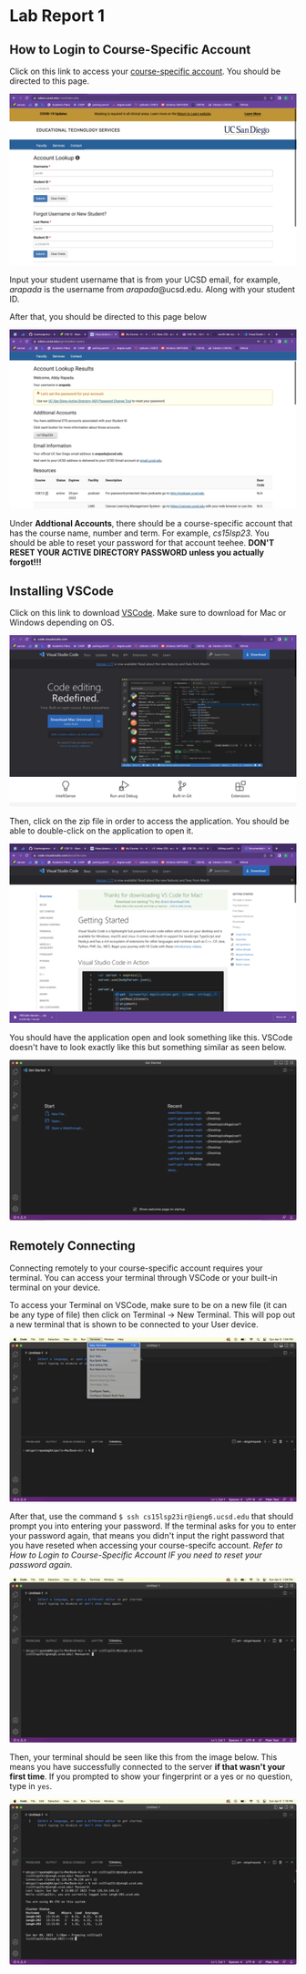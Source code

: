 # Lab Report 1
## How to Login to Course-Specific Account
Click on this link to access your [course-specific account](https://sdacs.ucsd.edu/~icc/index.php).
You should be directed to this page.

![Image](course-specific-account.png)

Input your student username that is from your UCSD email, for example, *arapada* is the username from *arapada*@ucsd.edu.
Along with your student ID.

After that, you should be directed to this page below

![Image](course-specific-account2.png)

Under **Addtional Accounts**, there should be a course-specific account that has the course name, number and term. For example, *cs15lsp23*.
You should be able to reset your password for that account teehee. **DON'T RESET YOUR ACTIVE DIRECTORY PASSWORD unless you actually forgot!!!**

## Installing VSCode
Click on this link to download [VSCode](https://code.visualstudio.com/). Make sure to download for Mac or Windows depending on OS. 

![Image](vscode1.png)

Then, click on the zip file in order to access the application. You should be able to double-click on the application to open it.

![Image](vscode2.png)

You should have the application open and look something like this. VSCode doesn't have to look exactly like this but something similar as seen below.

![Image](vscode3.png)

## Remotely Connecting
Connecting remotely to your course-specific account requires your terminal. You can access your terminal through VSCode or your built-in terminal on your device. 

To access your Terminal on VSCode, make sure to be on a new file (it can be any type of file) then click on Terminal -> New Terminal. This will pop out a new terminal that is shown to be connected to your User device.

![Image](remotely-connecting1.png)

After that, use the command `$ ssh cs15lsp23ir@ieng6.ucsd.edu` that should prompt you into entering your password. If the terminal asks for you to enter your password again, that means you didn't input the right password that you have reseted when accessing your course-specifc account. *Refer to How to Login to Course-Specific Account IF you need to reset your password again.*

![Image](remotely-connecting2.png)

Then, your terminal should be seen like this from the image below. This means you have successfully connected to the server **if that wasn't your first time**. If you prompted to show your fingerprint or a yes or no question, type in `yes`.

![Image](remotely-connecting3.png)
